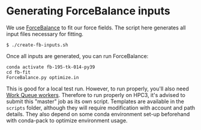 # Generating ForceBalance inputs

We use [ForceBalance](https://github.com/leeping/forcebalance) to fit our force fields. The script here generates all input files necessary for fitting.

```
$ ./create-fb-inputs.sh
```

Once all inputs are generated, you can run ForceBalance:

```
conda activate fb-195-tk-014-py39
cd fb-fit
ForceBalance.py optimize.in
```

This is good for a local test run. However, to run properly, you'll also need [Work Queue workers](https://cctools.readthedocs.io/en/latest/work_queue/). Therefore to run properly on HPC3, it's advised to submit this "master" job as its own script. Templates are available in the `scripts` folder, although they will require modification with account and path details. They also depend on some conda environment set-up beforehand with conda-pack to optimize environment usage.

